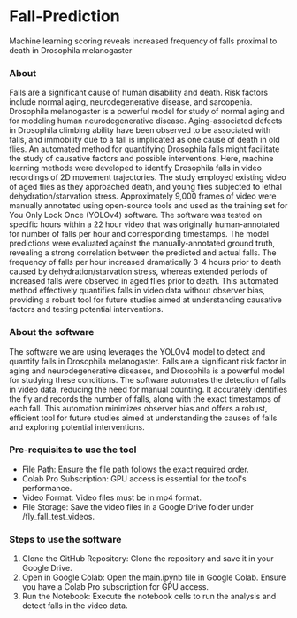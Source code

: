 # Fall-Prediction
Machine learning scoring reveals increased frequency of falls proximal to death in Drosophila melanogaster

### About
Falls are a significant cause of human disability and death. Risk factors include normal aging, neurodegenerative disease, and sarcopenia. Drosophila melanogaster is a powerful model for study of normal aging and for modeling human neurodegenerative disease. Aging-associated defects in Drosophila climbing ability have been observed to be associated with falls, and immobility due to a fall is implicated as one cause of death in old flies. An automated method for quantifying Drosophila falls might facilitate the study of causative factors and possible interventions. Here, machine learning methods were developed to identify Drosophila falls in video recordings of 2D movement trajectories. The study employed existing video of aged flies as they approached death, and young flies subjected to lethal dehydration/starvation stress. Approximately 9,000 frames of video were manually annotated using open-source tools and used as the training set for You Only Look Once (YOLOv4) software. The software was tested on specific hours within a 22 hour video that was originally human-annotated for number of falls per hour and corresponding timestamps. The model predictions were evaluated against the manually-annotated ground truth, revealing a strong correlation between the predicted and actual falls. The frequency of falls per hour increased dramatically 3-4 hours prior to death caused by dehydration/starvation stress, whereas extended periods of increased falls were observed in aged flies prior to death. This automated method effectively quantifies falls in video data without observer bias, providing a robust tool for future studies aimed at understanding causative factors and testing potential interventions.

### About the software
The software we are using leverages the YOLOv4 model to detect and quantify falls in Drosophila melanogaster. Falls are a significant risk factor in aging and neurodegenerative diseases, and Drosophila is a powerful model for studying these conditions. The software automates the detection of falls in video data, reducing the need for manual counting. It accurately identifies the fly and records the number of falls, along with the exact timestamps of each fall. This automation minimizes observer bias and offers a robust, efficient tool for future studies aimed at understanding the causes of falls and exploring potential interventions.

### Pre-requisites to use the tool
* File Path: Ensure the file path follows the exact required order.
* Colab Pro Subscription: GPU access is essential for the tool's performance.
* Video Format: Video files must be in mp4 format.
* File Storage: Save the video files in a Google Drive folder under /fly_fall_test_videos.

### Steps to use the software 
1. Clone the GitHub Repository: Clone the repository and save it in your Google Drive.
2. Open in Google Colab: Open the main.ipynb file in Google Colab. Ensure you have a Colab Pro subscription for GPU access.
3. Run the Notebook: Execute the notebook cells to run the analysis and detect falls in the video data.


